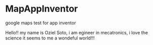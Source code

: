 # MapAppInventor
google maps test for app inventor

Hello!!
my name is Oziel Soto, i am egineer in mecatronics, i love the science it seems to me a wondeful world!!!
   
